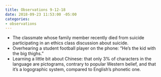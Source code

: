```yaml
---
title: Observations 9-12-18
date: 2018-09-23 11:53:00 -05:00
categories:
- observations
---
```


- The classmate whose family member recently died from suicide participating in an ethics class discussion about suicide.
- Overhearing a student football player on the phone: “He’s the kid with the big thighs.”
- Learning a little bit about Chinese: that only 3% of characters in the language are pictograms, contrary to popular Western belief, and that it’s a logographic system, compared to English’s phonetic one.